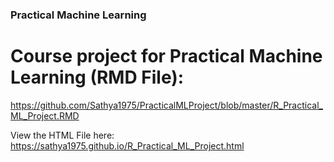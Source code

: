 ### Practical Machine Learning

# Course project for Practical Machine Learning (RMD File): 
https://github.com/Sathya1975/PracticalMLProject/blob/master/R_Practical_ML_Project.RMD


View the HTML File here: 
https://sathya1975.github.io/R_Practical_ML_Project.html
